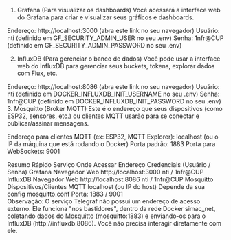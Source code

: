 1. Grafana (Para visualizar os dashboards)
Você acessará a interface web do Grafana para criar e visualizar seus gráficos e dashboards.

Endereço: http://localhost:3000 (abra este link no seu navegador)
Usuário: nti (definido em GF_SECURITY_ADMIN_USER no seu .env)
Senha: 1nfr@CUP (definido em GF_SECURITY_ADMIN_PASSWORD no seu .env)


2. InfluxDB (Para gerenciar o banco de dados)
Você pode usar a interface web do InfluxDB para gerenciar seus buckets, tokens, explorar dados com Flux, etc.

Endereço: http://localhost:8086 (abra este link no seu navegador)
Usuário: nti (definido em DOCKER_INFLUXDB_INIT_USERNAME no seu .env)
Senha: 1nfr@CUP (definido em DOCKER_INFLUXDB_INIT_PASSWORD no seu .env)
3. Mosquitto (Broker MQTT)
Este é o endereço que seus dispositivos (como ESP32, sensores, etc.) ou clientes MQTT usarão para se conectar e publicar/assinar mensagens.

Endereço para clientes MQTT (ex: ESP32, MQTT Explorer): localhost (ou o IP da máquina que está rodando o Docker)
Porta padrão: 1883
Porta para WebSockets: 9001


Resumo Rápido
Serviço	Onde Acessar	Endereço	Credenciais (Usuário / Senha)
Grafana	Navegador Web	http://localhost:3000	nti / 1nfr@CUP
InfluxDB	Navegador Web	http://localhost:8086	nti / 1nfr@CUP
Mosquitto	Dispositivos/Clientes MQTT	localhost (ou IP do host)	Depende da sua config mosquitto.conf
Porta: 1883 / 9001	
Observação: O serviço Telegraf não possui um endereço de acesso externo. Ele funciona "nos bastidores", dentro da rede Docker simac_net, coletando dados do Mosquitto (mosquitto:1883) e enviando-os para o InfluxDB (http://influxdb:8086). Você não precisa interagir diretamente com ele.